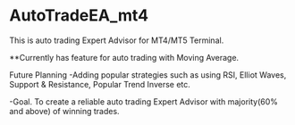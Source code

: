 # AutoTradeEA_mt4

This is auto trading Expert Advisor for MT4/MT5 Terminal.

**Currently has feature for auto trading with Moving Average.

Future Planning
-Adding popular strategies such as using RSI, Elliot Waves, 
Support & Resistance, Popular Trend Inverse etc.

-Goal. 
To create a reliable auto trading Expert Advisor with majority(60% and above) of winning trades.
